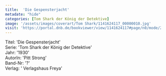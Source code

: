 ```yaml
---
title:  'Die Gespensterjacht'
metadate: "hide"
categories: [Tom Shark der König der Detektive]
image: '/assets/images/coverart/Tom Shark/1141624117_00000010.jpg'
visit: 'https://portal.dnb.de/bookviewer/view/1141624117#page/n0/mode/2up'
---
```

Titel: 'Die Gespensterjacht' <br>
Serie: 'Tom Shark der König der Detektive' <br>
Jahr: '1930' <br>
AutorIn: 'Pitt Strong' <br>
Band-Nr: '?' <br>
Verlag: ' Verlagshaus Freya'